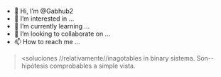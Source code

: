 - 👋 Hi, I’m @Gabhub2
- 👀 I’m interested in ...
- 🌱 I’m currently learning ...
- 💞️ I’m looking to collaborate on ...
- 📫 How to reach me ...

<!---ini - - >
Gabhub2/Gabhub2 is a ✨ special ✨ repository because its `README.md` (this file) appears on your GitHub profile.
You can click th Preview link to take a look at your changes.
--->
><soluciones //relativamente//inagotables in binary sistema. 
Son--hipótesis comprobables a simple vista. 
